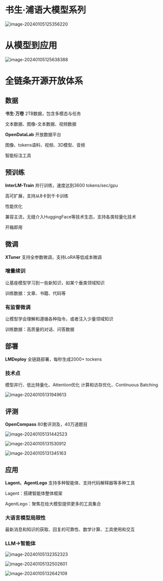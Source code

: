 # 书生·浦语大模型系列

![image-20240105125356220](/note_figs/image-20240105125356220.png)

# 从模型到应用

![image-20240105125638388](/note_figs/image-20240105125638388.png)

# 全链条开源开放体系

## 数据

**书生·万卷**	2TB数据，包含多模态与任务

文本数据、图像-文本数据、视频数据

**OpenDataLab**	开放数据平台

图像、tokens语料、视频、3D模型、音频

智能标注工具

## 预训练

**InterLM-Train**	并行训练，速度达到3600 tokens/sec/gpu

高可扩展，支持从8卡到千卡训练

性能优化

兼容主流，无缝介入HuggingFace等技术生态，支持各类轻量化技术

开箱即用

## 微调

**XTuner**		支持全参数微调，支持LoRA等低成本微调

### 增量续训

让基座模型学习到一些新知识，如某个垂类领域知识

训练数据：文章、书籍、代码等

### 有监督微调

让模型学会理解和遵循各种指令，或者注入少量领域知识

训练数据：高质量的对话、问答数据

## 部署

**LMDeploy**	全链路部署，每秒生成2000+ tockens

### 技术点

模型并行、低比特量化、Attention优化	计算和访存优化、Continuous Batching

![image-20240105131949613](/note_figs/image-20240105131949613.png)

## 评测

**OpenCompass**	80套评测及，40万道题目

![image-20240105131442523](/note_figs/image-20240105131442523.png)

![image-20240105131530912](/note_figs/image-20240105131530912.png)

![image-20240105131345163](/note_figs/image-20240105131345163.png)

## 应用

**Lagent、AgentLego**	支持多种智能体、支持代码解释器等多种工具

Lagent：搭建智能体整体框架

AgentLego：聚焦在给大模型提供更多的工具集合

### 大语言模型局限性

最新消息和知识的获取、回复的可靠性、数学计算、工具使用和交互

### LLM$\to$智能体

![image-20240105132352323](/note_figs/image-20240105132352323.png)

![image-20240105132502601](/note_figs/image-20240105132502601.png)

![image-20240105132642109](/note_figs/image-20240105132642109.png)

